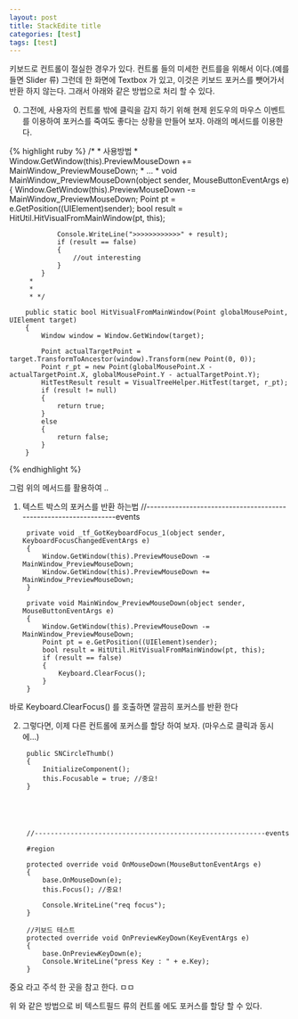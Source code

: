 ```yaml
---
layout: post
title: StackEdite title
categories: [test]
tags: [test]
---
```



키보드로 컨트롤이 절실한 경우가 있다. 컨트롤 들의 미세한 컨트를을 위해서 이다.(예를 들면 Slider 류) 
그런데 한 화면에 Textbox 가 있고, 이것은 키보드 포커스를 뺏어가서 반환 하지 않는다. 그래서 아래와 같은 방법으로 처리 할 수 있다.


0. 그전에, 사용자의 컨트롤 밖에 클릭을 감지 하기 위해 현제 윈도우의 마우스 이벤트를 이용하여 포커스를 죽여도 좋다는 상황을 만들어 보자.
아래의 메서드를 이용한다.

{% highlight ruby %}
        /*
         * 사용방법
         *  Window.GetWindow(this).PreviewMouseDown += MainWindow_PreviewMouseDown;
         *          ...
         *  void MainWindow_PreviewMouseDown(object sender, MouseButtonEventArgs e)
            {
                Window.GetWindow(this).PreviewMouseDown -= MainWindow_PreviewMouseDown;
                Point pt = e.GetPosition((UIElement)sender);
                bool result = HitUtil.HitVisualFromMainWindow(pt, this);
         
                Console.WriteLine(">>>>>>>>>>>>" + result);
                if (result == false)
                {
                    //out interesting
                }
            }
         * 
         * 
         * */

        public static bool HitVisualFromMainWindow(Point globalMousePoint, UIElement target)
        {
            Window window = Window.GetWindow(target);

            Point actualTargetPoint = target.TransformToAncestor(window).Transform(new Point(0, 0));
            Point r_pt = new Point(globalMousePoint.X - actualTargetPoint.X, globalMousePoint.Y - actualTargetPoint.Y);
            HitTestResult result = VisualTreeHelper.HitTest(target, r_pt);
            if (result != null)
            {
                return true;
            }
            else
            {
                return false;
            }
        }
{% endhighlight %}

그럼 위의 메서드를 활용하여 ..



1. 텍스트 박스의 포커스를 반환 하는법
        //-----------------------------------------------------------------events

        private void _tf_GotKeyboardFocus_1(object sender, KeyboardFocusChangedEventArgs e)
        {
            Window.GetWindow(this).PreviewMouseDown -= MainWindow_PreviewMouseDown;
            Window.GetWindow(this).PreviewMouseDown += MainWindow_PreviewMouseDown;
        }

        private void MainWindow_PreviewMouseDown(object sender, MouseButtonEventArgs e)
        {
            Window.GetWindow(this).PreviewMouseDown -= MainWindow_PreviewMouseDown;
            Point pt = e.GetPosition((UIElement)sender);
            bool result = HitUtil.HitVisualFromMainWindow(pt, this);
            if (result == false)
            {
                Keyboard.ClearFocus();
            }
        }

바로 Keyboard.ClearFocus() 를 호출하면 깔끔히 포커스를 반환 한다




2. 그렇다면, 이제 다른 컨트롤에 포커스를 할당 하여 보자. (마우스로 클릭과 동시에...)

        public SNCircleThumb()
        {
            InitializeComponent();
            this.Focusable = true; //중요!
        }





        //----------------------------------------------------------events

        #region

        protected override void OnMouseDown(MouseButtonEventArgs e)
        {
            base.OnMouseDown(e);
            this.Focus(); //중요!

            Console.WriteLine("req focus");
        }

        //키보드 테스트
        protected override void OnPreviewKeyDown(KeyEventArgs e)
        {
            base.OnPreviewKeyDown(e);
            Console.WriteLine("press Key : " + e.Key);
        }

 중요 라고 주석 한 곳을 참고 한다.
ㅁㅁ



위 와 같은 방법으로 비 텍스트필드 류의 컨트롤 에도 포커스를 할당 할 수 있다.
